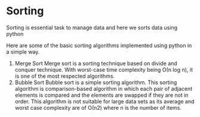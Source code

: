 # Sorting

Sorting is essential task to manage data and here we sorts data using python

Here are some of the basic sorting algorithms implemented using python in a simple way.

1) Merge Sort
   Merge sort is a sorting technique based on divide and conquer technique. With worst-case time complexity being Ο(n log n), it is one of the most respected algorithms. 
2) Bubble Sort
   Bubble sort is a simple sorting algorithm. This sorting algorithm is comparison-based algorithm in which each pair of adjacent elements is compared and the elements are swapped if they are not in order. This algorithm is not suitable for large data sets as its average and worst case complexity are of Ο(n2) where n is the number of items.
